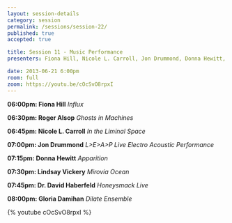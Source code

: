 ```yaml
---
layout: session-details
category: session
permalink: /sessions/session-22/
published: true
accepted: true

title: Session 11 - Music Performance
presenters: Fiona Hill, Nicole L. Carroll, Jon Drummond, Donna Hewitt, Lindsay Vickery, David Haberfeld, Gloria Damihan, Mark Oliveiro, Michael Lukaszuk, Arham Aryadi

date: 2013-06-21 6:00pm
room: full
zoom: https://youtu.be/cOcSvO8rpxI
---
```


**06:00pm: Fiona Hill**
_Influx_

**06:30pm: Roger Alsop**
_Ghosts in Machines_

**06:45pm: Nicole L. Carroll**
_In the Liminal Space_

**07:00pm: Jon Drummond**
_L>E>A>P Live Electro Acoustic Performance_

**07:15pm: Donna Hewitt**
_Apparition_

**07:30pm: Lindsay Vickery**
_Mirovia Ocean_

**07:45pm: Dr. David Haberfeld**
_Honeysmack Live_

**08:00pm: Gloria Damihan**
_Dilate Ensemble_

{% youtube cOcSvO8rpxI %}
